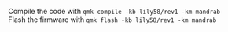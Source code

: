 Compile the code with `qmk compile -kb lily58/rev1 -km mandrab`<br>
Flash the firmware with `qmk flash -kb lily58/rev1 -km mandrab`

